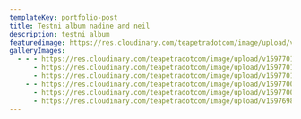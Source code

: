 ```yaml
---
templateKey: portfolio-post
title: Testni album nadine and neil
description: testni album
featuredimage: https://res.cloudinary.com/teapetradotcom/image/upload/v1597701098/Portfolio/Elopement%20-%20Nadine%20Neil/_MG_2003-min_ykr4is.jpg
galleryImages:
  - - - https://res.cloudinary.com/teapetradotcom/image/upload/v1597701098/Portfolio/Elopement%20-%20Nadine%20Neil/_MG_2003-min_ykr4is.jpg
      - https://res.cloudinary.com/teapetradotcom/image/upload/v1597701040/Portfolio/Elopement%20-%20Nadine%20Neil/_MG_2006-min_ltbtgc.jpg
      - https://res.cloudinary.com/teapetradotcom/image/upload/v1597701033/Portfolio/Elopement%20-%20Nadine%20Neil/_MG_2033-min_sblb2o.jpg
    - - https://res.cloudinary.com/teapetradotcom/image/upload/v1597700832/Portfolio/Elopement%20-%20Nadine%20Neil/_MG_1917-min_iypjdl.jpg
      - https://res.cloudinary.com/teapetradotcom/image/upload/v1597700752/Portfolio/Elopement%20-%20Nadine%20Neil/_MG_1850-min_q4u5wn.jpg
      - https://res.cloudinary.com/teapetradotcom/image/upload/v1597698872/Portfolio/Elopement%20-%20Nadine%20Neil/_MG_1875-min_zzsafs.jpg
---
```

